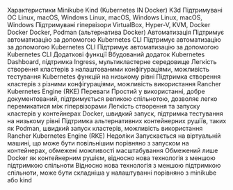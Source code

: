 
Характеристики	Minikube	Kind (Kubernetes IN Docker)	K3d
Підтримувані ОС	Linux, macOS, Windows	Linux, macOS, Windows	Linux, macOS, Windows
Підтримувані гіпервізори	VirtualBox, Hyper-V, KVM, Docker	Docker	Docker, Podman (альтернатива Docker)
Автоматизація	Підтримує автоматизацію за допомогою Kubernetes CLI	Підтримує автоматизацію за допомогою Kubernetes CLI	Підтримує автоматизацію за допомогою Kubernetes CLI
Додаткові функції	Вбудований додаток Kubernetes Dashboard, підтримка Ingress, мультикластерне середовище	Легкість створення кластерів з налаштованими конфігураціями, можливість тестування Kubernetes функцій на низькому рівні	Підтримка створення кластерів з різними конфігураціями, можливість використання Rancher Kubernetes Engine (RKE)
Переваги	Простий у використанні, добре документований, підтримується великою спільнотою, дозволяє легко перемикатися між гіпервізорами	Легкість створення та запуску кластерів у контейнерах Docker, швидкий запуск, підтримка тестування на низькому рівні	Підтримка альтернативних контейнерних рушіїв, таких як Podman, швидкий запуск кластерів, можливість використання Rancher Kubernetes Engine (RKE)
Недоліки	Запускається на віртуальній машині, що може бути повільнішим порівняно з запуском на контейнерах, обмежені можливості масштабування	Обмежений лише Docker як контейнерним рушієм, відносно нова технологія з меншою підтримкою спільноти	Відносно нова технологія з меншою підтримкою спільноти, може бути складніша у налаштуванні порівняно з minikube або kind
